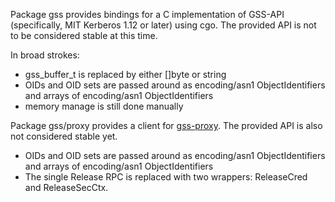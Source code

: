Package gss provides bindings for a C implementation of GSS-API (specifically, MIT Kerberos 1.12 or later) using cgo.  The provided API is not to be considered stable at this time.

In broad strokes:
* gss\_buffer\_t is replaced by either []byte or string
* OIDs and OID sets are passed around as encoding/asn1 ObjectIdentifiers and arrays of encoding/asn1 ObjectIdentifiers
* memory manage is still done manually

Package gss/proxy provides a client for [gss-proxy](https://fedorahosted.org/gss-proxy/).  The provided API is also not considered stable yet.
* OIDs and OID sets are passed around as encoding/asn1 ObjectIdentifiers and arrays of encoding/asn1 ObjectIdentifiers
* The single Release RPC is replaced with two wrappers: ReleaseCred and ReleaseSecCtx.
